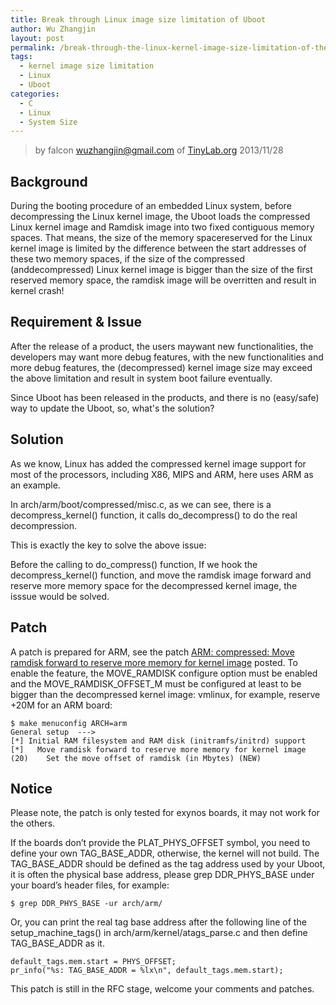 ```yaml
---
title: Break through Linux image size limitation of Uboot
author: Wu Zhangjin
layout: post
permalink: /break-through-the-linux-kernel-image-size-limitation-of-the-uboot/
tags:
  - kernel image size limitation
  - Linux
  - Uboot
categories:
  - C
  - Linux
  - System Size
---
```


> by falcon <wuzhangjin@gmail.com> of [TinyLab.org](http://tinylab.org)
> 2013/11/28

## Background

During the booting procedure of an embedded Linux system, before decompressing the Linux kernel image, the Uboot loads the compressed Linux kernel image and Ramdisk image into two fixed contiguous memory spaces. That means, the size of the memory spacereserved for the Linux kernel image is limited by the difference between the start addresses of these two memory spaces, if the size of the compressed (anddecompressed) Linux kernel image is bigger than the size of the first reserved memory space, the ramdisk image will be overritten and result in kernel crash!

## Requirement & Issue

After the release of a product, the users maywant new functionalities, the developers may want more debug features, with the new functionalities and more debug features, the (decompressed) kernel image size may exceed the above limitation and result in system boot failure eventually.

Since Uboot has been released in the products, and there is no (easy/safe) way to update the Uboot, so, what's the solution?

## Solution

As we know, Linux has added the compressed kernel image support for most of the processors, including X86, MIPS and ARM, here uses ARM as an example.

In arch/arm/boot/compressed/misc.c, as we can see, there is a decompress_kernel() function, it calls do_decompress() to do the real decompression.

This is exactly the key to solve the above issue:

Before the calling to do_compress() function, If we hook the decompress_kernel() function, and move the ramdisk image forward and reserve more memory space for the decompressed kernel image, the isssue would be solved.

## Patch

A patch is prepared for ARM, see the patch  [ARM: compressed: Move ramdisk forward to reserve more memory for kernel image](https://patchwork.kernel.org/patch/3452931/)  posted. To enable the feature, the MOVE_RAMDISK configure option must be enabled and the MOVE_RAMDISK_OFFSET_M must be configured at least to be bigger than the decompressed kernel image: vmlinux, for example, reserve +20M for an ARM board:

    $ make menuconfig ARCH=arm
    General setup  --->
    [*] Initial RAM filesystem and RAM disk (initramfs/initrd) support
    [*]   Move ramdisk forward to reserve more memory for kernel image
    (20)    Set the move offset of ramdisk (in Mbytes) (NEW)

## Notice

Please note, the patch is only tested for exynos boards, it may not work for the others.

If the boards don&#8217;t provide the PLAT_PHYS_OFFSET symbol, you need to define your own TAG_BASE_ADDR, otherwise, the kernel will not build. The TAG_BASE_ADDR should be defined as the tag address used by your Uboot, it is often the physical base address, please grep DDR_PHYS_BASE under your board&#8217;s header files, for example:

    $ grep DDR_PHYS_BASE -ur arch/arm/

Or, you can print the real tag base address after the following line of the setup_machine_tags() in arch/arm/kernel/atags_parse.c and then define TAG_BASE_ADDR as it.

    default_tags.mem.start = PHYS_OFFSET;
    pr_info("%s: TAG_BASE_ADDR = %lx\n", default_tags.mem.start);

This patch is still in the RFC stage, welcome your comments and patches.
